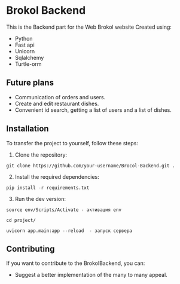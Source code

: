 # Brokol Backend

This is the Backend part for the Web Brokol website
Created using:
- Python
- Fast api
- Unicorn
- Sqlalchemy
- Turtle-orm

## Future plans

- Communication of orders and users.
- Create and edit restaurant dishes.
- Convenient id search, getting a list of users and a list of dishes.

## Installation

To transfer the project to yourself, follow these steps:

1. Clone the repository:

```
git clone https://github.com/your-username/Brocol-Backend.git .
```

2. Install the required dependencies:

```
pip install -r requirements.txt
```

3. Run the dev version:

```
source env/Scripts/Activate - активация env
```
```
cd project/
```
```
uvicorn app.main:app --reload  - запуск сервера
```


## Contributing

If you want to contribute to the BrokolBackend, you can:

- Suggest a better implementation of the many to many appeal.
